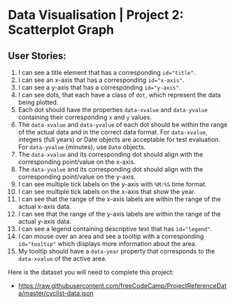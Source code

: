 # Data Visualisation | Project 2: Scatterplot Graph

## User Stories: 
1. I can see a title element that has a corresponding `id="title"`.
2. I can see an x-axis that has a corresponding `id="x-axis"`.
3. I can see a y-axis that has a corresponding `id="y-axis"`.
4. I can see dots, that each have a class of `dot`, which represent the data being plotted.
5. Each dot should have the properties `data-xvalue` and `data-yvalue` containing their corresponding `x` and `y` values.
6. The `data-xvalue` and `data-yvalue` of each dot should be within the range of the actual data and in the correct data format. For `data-xvalue`, integers (full years) or Date objects are acceptable for test evaluation. For `data-yvalue` (minutes), use `Date` objects.
7. The `data-xvalue` and its corresponding dot should align with the corresponding point/value on the x-axis.
8. The `data-yvalue` and its corresponding dot should align with the corresponding point/value on the y-axis.
9. I can see multiple tick labels on the y-axis with `%M:%S` time format.
10. I can see multiple tick labels on the x-axis that show the year.
11. I can see that the range of the x-axis labels are within the range of the actual x-axis data.
12. I can see that the range of the y-axis labels are within the range of the actual y-axis data.
13. I can see a legend containing descriptive text that has `id="legend"`.
14. I can mouse over an area and see a tooltip with a corresponding `id="tooltip"` which displays more information about the area.
15. My tooltip should have a `data-year` property that corresponds to the `data-xvalue` of the active area.

Here is the dataset you will need to complete this project: 
- https://raw.githubusercontent.com/freeCodeCamp/ProjectReferenceData/master/cyclist-data.json